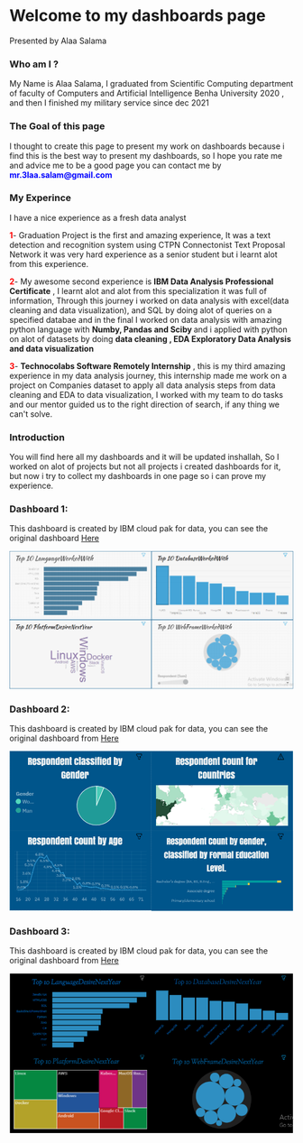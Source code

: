 <h1> Welcome to my dashboards page </h1>
<p>Presented by Alaa Salama</p>

<h3>Who am I ?</h3>
<p>My Name is Alaa Salama, I graduated from Scientific Computing department of faculty of Computers and Artificial Intelligence Benha University 2020 , and then I finished my military service since dec 2021 </p>


<h3>The Goal of this page</h3>
<p>I thought to create this page to present my work on dashboards because i find this is the best way to present my dashboards, so I hope you rate me and advice me to be a good page you can contact me by <b style='color:blue'>mr.3laa.salam@gmail.com</b></p>



<h3>My Experince</h3>
<p>I have a nice experience as a fresh data analyst </p>

<p><b style='color:red'>1</b>- Graduation Project is the first and amazing experience, It was a text detection and recognition system using CTPN Connectonist Text Proposal Network it was very hard experience as a senior student but i learnt alot from this experience.</p>

<p>
  <b style='color:red'>2</b>- My awesome second experience is 
  <b>IBM Data Analysis Professional Certificate</b> , I learnt alot and alot from this specialization it was full of information, Through this journey i worked on data analysis with excel(data cleaning and data visualization), and SQL by doing alot of queries on a specified databae and in the final I worked on data analysis with amazing python language with <b>Numby, Pandas and Sciby </b> and i applied with python on alot of datasets by doing <b>data cleaning , EDA Exploratory Data Analysis and data visualization </b> 
</p>
  
<p><b style='color:red'>3</b>- <b>Technocolabs Software Remotely Internship</b> , this is my third amazing experience in my data analysis journey, this internship made me work on a project on Companies dataset to apply all data analysis steps from data cleaning and EDA to data visualization, I worked with my team to do tasks and our mentor guided us to the right direction of search, if any thing we can't solve.</p>  
  

<h3>Introduction</h3>
<p>You will find here all my dashboards and it will be updated inshallah, So I worked on alot of projects but not all projects i created dashboards for it, but now i try to collect my dashboards in one page so i can prove my experience.</p>


<h3 >Dashboard 1:</h3>
<p>This dashboard is created by IBM cloud pak for data, you can see the original dashboard <a href='https://eu-gb.dataplatform.cloud.ibm.com/dashboards/fe727237-e62c-4695-a052-3f0ea7f66ccc/view/7238f20b33e86d9f44c9eee4079d7a037963715bbabb8051808c7b495b647997a93b41c0c82f425cdf445030f7bf1b59ce'>Here</a></p>
<img src='Current Technologies.PNG'>


<h3 >Dashboard 2:</h3>
<p>This dashboard is created by IBM cloud pak for data, you can see the original dashboard from <a href='https://eu-gb.dataplatform.cloud.ibm.com/dashboards/4194f97c-f364-4c0c-83a7-202f1afa6637/view/5465fd786fb02dca68d7c4e4079d7a037963715bbabb8051808c7b495b647997a93b41c0c82f425cdf445030f7bf1b59ce'>Here</a></p>
<img src='Demographics.PNG'>


<h3 >Dashboard 3:</h3>
<p>This dashboard is created by IBM cloud pak for data, you can see the original dashboard from <a href='https://eu-gb.dataplatform.cloud.ibm.com/dashboards/2d1757dc-4863-4252-9883-8ab87e9b7a84/view/0104a1081eb46cf77ed7b1e4079d7a037963715bbabb8051808c7b495b647997a93b41c0c82f425cdf445030f7bf1b59ce'>Here</a></p>
<img src='Future Technologies.PNG'>














